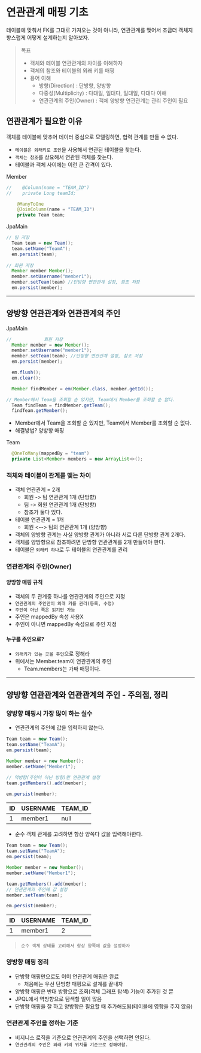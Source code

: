 # 연관관계 매핑 기초
테이블에 맞춰서 FK를 그대로 가져오는 것이 아니라, 연관관계를 맺어서 조금더 객체지향스럽게 어떻게 설계하는지 알아보자.  

> 목표  
> - 객체와 테이블 연관관계의 차이를 이해하자
> - 객체의 참조와 테이블의 외래 키를 매핑
> - 용어 이해
>   - 방향(Direction) : 단방향, 양방향
>   - 다중성(Multiplicity) : 다대일, 일대다, 일대일, 다대다 이해
>   - 연관관계의 주인(Owner) : 객체 양방향 연관관계는 관리 주인이 필요

## 연관관계가 필요한 이유

객체를 테이블에 맞추어 데이터 중심으로 모델링하면, 협력 관계를 만들 수 없다.

- `테이블은 외래키로 조인`을 사용해서 연관된 테이블을 찾는다.
- `객체는 참조`를 상요해서 연관된 객체를 찾는다.
- 테이블과 객체 사이에는 이런 큰 간격이 있다.

Member
```java
//    @Column(name = "TEAM_ID")
//    private Long teamId;

    @ManyToOne
    @JoinColumn(name = "TEAM_ID")
    private Team team;
```
JpaMain
```java
// 팀 저장
  Team team = new Team();
  team.setName("TeamA");
  em.persist(team);
  
// 회원 저장
  Member member Member();
  member.setUsername("member1");
  member.setTeam(team) //단방향 연관관계 설정, 참조 저장
  em.persist(member);
```

---

## 양방향 연관관계와 연관관계의 주인
JpaMain
```java
//            회원 저장
  Member member = new Member();
  member.setUsername("member1");
  member.setTeam(team); //단방향 연관관계 설정, 참조 저장
  em.persist(member);

  em.flush();
  em.clear();

  Member findMember = em(Member.class, member.getId());

// Member에서 Team을 조회할 순 있지만, Team에서 Member를 조회할 순 없다.  
  Team findTeam = findMember.getTeam();
  findTeam.getMember();
```

- Member에서 Team을 조회할 순 있지만, Team에서 Member를 조회할 순 없다.
- 해결방법? 양방향 매핑

Team
```java
  @OneToMany(mappedBy = "team")
  private List<Member> members = new ArrayList<>();
```

### 객체와 테이블이 관계를 맺는 차이
- 객체 연관관계 = 2개
  - 회원 -> 팀 연관관계 1개 (단방향)
  - 팀 -> 회원 연관관계 1개 (단방향)
  - 참조가 둘다 있다.
- 테이블 연관관계 = 1개
  - 회원 <--> 팀의 연관관계 1개 (양방향)
- 객체의 양방향 관계는 사실 양방향 관계가 아니라 서로 다른 단방향 관계 2개다.
- 객체를 양방향으로 참조하려면 단방향 연관관계를 2개 만들어야 한다.
- 테이블은 `외래키 하나`로 두 테이블의 연관관계를 관리

### 연관관계의 주인(Owner)
#### 양방향 매핑 규칙
- 객체의 두 관계중 하나를 연관관계의 주인으로 지정
- `연관관계의 주인만이 외래 키를 관리(등록, 수정)`
- `주인이 아닌 쪽은 읽기만 가능`
- 주인은 mappedBy 속성 사용X
- 주인이 아니면 mappedBy 속성으로 주인 지정

#### 누구를 주인으로?
- `외래키가 있는 곳을 주인`으로 정해라
- 위에서는 Member.team이 연관관계의 주인
  - Team.members는 가짜 매핑이다.

---

## 양방향 연관관계와 연관관계의 주인 - 주의점, 정리
### 양방향 매핑시 가장 많이 하는 실수
- 연관관계의 주인에 값을 입력하지 않는다.
```java
Team team = new Team();
team.setName("TeamA");
em.persist(team);

Member member = new Member();
member.setName("Member1");

// 역방향(주인이 아닌 방향)만 연관관계 설정
team.getMembers().add(member);

em.persist(member);
```
|ID|USERNAME|TEAM_ID|
|--|-------|--------|
| 1 | member1 |null |

- 순수 객체 관계를 고려하면 항상 양쪽다 값을 입력해야한다.
```java
Team team = new Team();
team.setName("TeamA");
em.persist(team);

Member member = new Member();
member.setName("Member1");

team.getMembers().add(member);
// 연관관계의 주인에 값 설정
member.setTeam(team);

em.persist(member);

```
|ID|USERNAME|TEAM_ID|
|--|--------|-------|
|1 | member1|2|

> `순수 객체 상태를 고려해서 항상 양쪽에 값을 설정하자`

### 양방향 매핑 정리
- 단방향 매핑만으로도 이미 연관관계 매핑은 완료
  - 처음에는 우선 단방향 매핑으로 설계를 끝내자
- 양방향 매핑은 반대 방향으로 조회(객체 그래프 탐색) 기능이 추가된 것 뿐
- JPQL에서 역방향으로 탐색할 일이 많음
- 단방향 매핑을 잘 하고 양방향은 필요할 때 추가해도됨(테이블에 영향을 주지 않음)

### 연관관계 주인을 정하는 기준
- 비지니스 로직을 기준으로 연관관계의 주인을 선택하면 안된다.
- `연관관계의 주인은 외래 키의 위치를 기준으로 정해야함.`